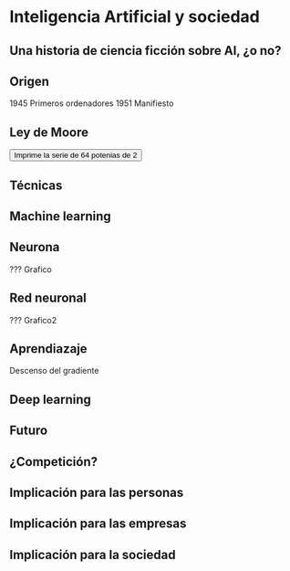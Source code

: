 # Inteligencia Artificial y sociedad

## Una historia de ciencia ficción sobre AI, ¿o no?

## Origen
1945 Primeros ordenadores
1951 Manifiesto

## Ley de Moore
<button onclick="print64()">Imprime la serie de 64 potenias de 2</button>
<script>
  for (i=0;i<64;i++) document.write(Math.pow(2,i) + "<br>");
</script>
                     
## Técnicas


## Machine learning

## Neurona

???
Grafico

## Red neuronal

???
Grafico2

## Aprendiazaje
Descenso del gradiente

## Deep learning


## Futuro

## ¿Competición?

## Implicación para las personas

## Implicación para las empresas

## Implicación para la sociedad
